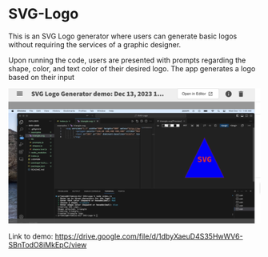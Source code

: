 # SVG-Logo

This is an SVG Logo generator where users can generate basic logos without requiring the services of a graphic designer. 

Upon running the code, users are presented with prompts regarding the shape, color, and text color of their desired logo. The app generates a logo based on their input

<img src="Screenshot 2023-12-13 at 1.11.59 AM.png">

Link to demo: https://drive.google.com/file/d/1dbyXaeuD4S35HwWV6-SBnTodO8iMkEpC/view


